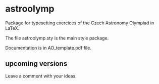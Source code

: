 # astroolymp
Package for typesetting exercices of the Czech Astronomy Olympiad in LaTeX.

The file astroolymp.sty is the main style package.

Documentation is in AO_template.pdf file.

## upcoming versions
Leave a comment with your ideas.
